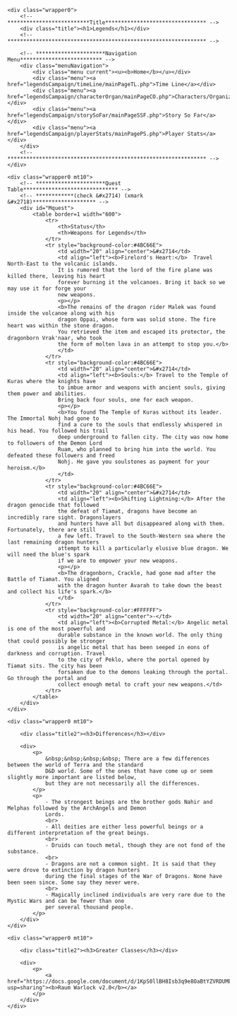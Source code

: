 <!DOCTYPE html>
<html>
<head>
    <!-- **************************Includes********************************* -->
    <style type="text/css">
        @import url(CSS/styles.css);
        @import url(CSS/stylesIndex.css);
    </style>
    <!-- ******************************************************************* -->
</head>
<body>
    
    <div class="wrapper0">
        <!-- **************************Title******************************** -->
        <div class="title"><h1>Legends</h1></div>
        <!-- *************************************************************** -->
        
        <!-- **********************Navigation Menu************************** -->
        <div class="menuNavigation">
            <div class="menu current"><u><b>Home</b></u></div>
            <div class="menu"><a href="legendsCampaign/timeLine/mainPageTL.php">Time Line</a></div>
            <div class="menu"><a href="legendsCampaign/characterOrgan/mainPageCO.php">Characters/Organizations</a></div>
            <div class="menu"><a href="legendsCampaign/storySoFar/mainPageSSF.php">Story So Far</a></div>
            <div class="menu"><a href="legendsCampaign/playerStats/mainPagePS.php">Player Stats</a></div>
        </div>
        <!-- *************************************************************** -->
    </div>
    
    <div class="wrapper0 mt10">
        <!-- **********************Quest Table****************************** -->
        <!-- ************(check &#x2714) (xmark &#x2718)******************** -->
        <div id="Mquest">
            <table border=1 width="600">
                <tr>
                    <th>Status</th>
                    <th>Weapons for Legends</th>
                </tr>
                <tr style="background-color:#4BC66E">
                    <td width="20" align="center">&#x2714</td>
                    <td align="left"><b>Firelord's Heart:</b>  Travel North-East to the volcanic islands. 
                    It is rumored that the lord of the fire plane was killed there, leaving his heart 
                    forever burning it the volcanoes. Bring it back so we may use it for forge your 
                    new weapons.
                    <p></p>
                    <b>The remains of the dragon rider Malek was found inside the volcanoe along with his 
                    dragon Oppai, whose form was solid stone. The fire heart was within the stone dragon. 
                    You retrieved the item and escaped its protector, the dragonborn Vrak'naar, who took 
                    the form of molten lava in an attempt to stop you.</b>
                    </td>
                </tr>
                <tr style="background-color:#4BC66E">
                    <td width="20" align="center">&#x2714</td>
                    <td align="left"><b>Souls:</b> Travel to the Temple of Kuras where the knights have 
                    to imbue armor and weapons with ancient souls, giving them power and abilities. 
                    Bring back four souls, one for each weapon.
                    <p></p>
                    <b>You found The Temple of Kuras without its leader. The Immortal Nohj had gone to 
                    find a cure to the souls that endlessly whispered in his head. You followed his trail 
                    deep underground to fallen city. The city was now home to followers of the Demon Lord 
                    Ruam, who planned to bring him into the world. You defeated these followers and freed 
                    Nohj. He gave you soulstones as payment for your heroism.</b>
                    </td>
                </tr>
                <tr style="background-color:#4BC66E">
                    <td width="20" align="center">&#x2714</td>
                    <td align="left"><b>Shifting Lightning:</b> After the dragon genocide that followed 
                    the defeat of Tiamat, dragons have become an incredibly rare sight. Dragonslayers 
                    and hunters have all but disappeared along with them. Fortunately, there are still 
                    a few left. Travel to the South-Western sea where the last remaining dragon hunters 
                    attempt to kill a particularly elusive blue dragon. We will need the blue's spark 
                    if we are to empower your new weapons.
                    <p></p>
                    <b>The dragonborn, Crackle, had gone mad after the Battle of Tiamat. You aligned 
                    with the dragon hunter Avarah to take down the beast and collect his life's spark.</b>
                    </td>
                </tr>
                <tr style="background-color:#FFFFFF">
                    <td width="20" align="center">-</td>
                    <td align="left"><b>Corrupted Metal:</b> Angelic metal is one of the most powerful and 
                    durable substance in the known world. The only thing that could possibly be stronger 
                    is angelic metal that has been seeped in eons of darkness and corruption. Travel 
                    to the city of Peklo, where the portal opened by Tiamat sits. The city has been 
                    forsaken due to the demons leaking through the portal. Go through the portal and 
                    collect enough metal to craft your new weapons.</td>
                </tr>
            </table>
        </div>
    </div>
    
    <div class="wrapper0 mt10">
        
        <div class="title2"><h3>Differences</h3></div>
        
        <div>
            <p>
                &nbsp;&nbsp;&nbsp;&nbsp; There are a few differences between the world of Terra and the standard 
                D&D world. Some of the ones that have come up or seem slightly more important are listed below, 
                but they are not necessarily all the differences.
            </p>
            <p>
                - The strongest beings are the brother gods Nahir and Melphas followed by the ArchAngels and Demon 
                Lords.
                <br>
                - All deities are either less powerful beings or a different interpretation of the great beings.
                <br>
                - Druids can touch metal, though they are not fond of the substance.
                <br>
                - Dragons are not a common sight. It is said that they were drove to extinction by dragon hunters 
                during the final stages of the War of Dragons. None have been seen since. Some say they never were.
                <br>
                - Magically inclined individuals are very rare due to the Mystic Wars and can be fewer than one 
                per several thousand people.
            </p>
        </div>
    </div>
    
    <div class="wrapper0 mt10">
        
        <div class="title2"><h3>Greater Classes</h3></div>
        
        <div>
            <p>
                <a href="https://docs.google.com/document/d/1KpS0llBH8Isb3q9e8OaBtYZVRDUMEFjbmcFc_kw9ssg/edit?usp=sharing"><b>Raum Warlock v2.0</b></a>
            </p>
        </div>
    </div>
    
</body>
</html>
